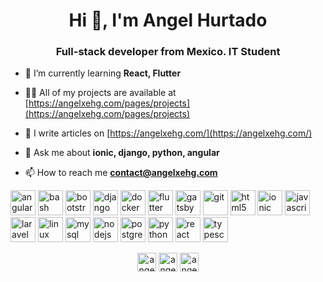 <h1 align="center">Hi 👋, I'm Angel Hurtado</h1>
<h3 align="center">Full-stack developer from Mexico. IT Student</h3>

- 🌱 I’m currently learning **React, Flutter**

- 👨‍💻 All of my projects are available at [https://angelxehg.com/pages/projects](https://angelxehg.com/pages/projects)

- 📝 I write articles on [https://angelxehg.com/](https://angelxehg.com/)

- 💬 Ask me about **ionic, django, python, angular**

- 📫 How to reach me **contact@angelxehg.com**

<p align="left"><img src="https://devicons.github.io/devicon/devicon.git/icons/angularjs/angularjs-original.svg" alt="angularjs" width="40" height="40"/> <img src="https://www.vectorlogo.zone/logos/gnu_bash/gnu_bash-icon.svg" alt="bash" width="40" height="40"/> <img src="https://devicons.github.io/devicon/devicon.git/icons/bootstrap/bootstrap-plain.svg" alt="bootstrap" width="40" height="40"/> <img src="https://devicons.github.io/devicon/devicon.git/icons/django/django-original.svg" alt="django" width="40" height="40"/> <img src="https://devicons.github.io/devicon/devicon.git/icons/docker/docker-original-wordmark.svg" alt="docker" width="40" height="40"/> <img src="https://www.vectorlogo.zone/logos/flutterio/flutterio-icon.svg" alt="flutter" width="40" height="40"/> <img src="https://www.vectorlogo.zone/logos/gatsbyjs/gatsbyjs-icon.svg" alt="gatsby" width="40" height="40"/> <img src="https://www.vectorlogo.zone/logos/git-scm/git-scm-icon.svg" alt="git" width="40" height="40"/> <img src="https://devicons.github.io/devicon/devicon.git/icons/html5/html5-original-wordmark.svg" alt="html5" width="40" height="40"/> <img src="https://upload.wikimedia.org/wikipedia/commons/d/d1/Ionic_Logo.svg" alt="ionic" width="40" height="40"/> <img src="https://devicons.github.io/devicon/devicon.git/icons/javascript/javascript-original.svg" alt="javascript" width="40" height="40"/> <img src="https://devicons.github.io/devicon/devicon.git/icons/laravel/laravel-plain-wordmark.svg" alt="laravel" width="40" height="40"/> <img src="https://devicons.github.io/devicon/devicon.git/icons/linux/linux-original.svg" alt="linux" width="40" height="40"/> <img src="https://devicons.github.io/devicon/devicon.git/icons/mysql/mysql-original-wordmark.svg" alt="mysql" width="40" height="40"/> <img src="https://devicons.github.io/devicon/devicon.git/icons/nodejs/nodejs-original-wordmark.svg" alt="nodejs" width="40" height="40"/> <img src="https://devicons.github.io/devicon/devicon.git/icons/postgresql/postgresql-original-wordmark.svg" alt="postgresql" width="40" height="40"/> <img src="https://devicons.github.io/devicon/devicon.git/icons/python/python-original.svg" alt="python" width="40" height="40"/> <img src="https://devicons.github.io/devicon/devicon.git/icons/react/react-original-wordmark.svg" alt="react" width="40" height="40"/> <img src="https://devicons.github.io/devicon/devicon.git/icons/typescript/typescript-original.svg" alt="typescript" width="40" height="40"/></p>

<p align="center">
<a href="https://twitter.com/angelxehg" target="blank"><img align="center" src="https://cdn.jsdelivr.net/npm/simple-icons@3.0.1/icons/twitter.svg" alt="angelxehg" height="30" width="30" /></a>
<a href="https://linkedin.com/in/angelxehg" target="blank"><img align="center" src="https://cdn.jsdelivr.net/npm/simple-icons@3.0.1/icons/linkedin.svg" alt="angelxehg" height="30" width="30" /></a>
<a href="https://instagram.com/angelxehg" target="blank"><img align="center" src="https://cdn.jsdelivr.net/npm/simple-icons@3.0.1/icons/instagram.svg" alt="angelxehg" height="30" width="30" /></a>
</p>
